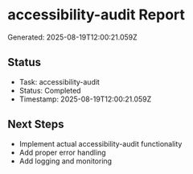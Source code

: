 # accessibility-audit Report

Generated: 2025-08-19T12:00:21.059Z

## Status
- Task: accessibility-audit
- Status: Completed
- Timestamp: 2025-08-19T12:00:21.059Z

## Next Steps
- Implement actual accessibility-audit functionality
- Add proper error handling
- Add logging and monitoring
